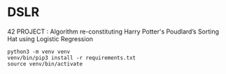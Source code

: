 # DSLR
42 PROJECT : Algorithm re-constituting Harry Potter's Poudlard’s Sorting Hat using Logistic Regression

```
python3 -m venv venv
venv/bin/pip3 install -r requirements.txt
source venv/bin/activate
```
